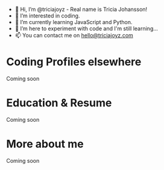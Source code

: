 - 👋 Hi, I’m @triciajoyz - Real name is Tricia Johansson!
- 👀 I’m interested in coding.
- 🌱 I’m currently learning JavaScript and Python.
- 💞️ I’m here to experiment with code and I'm still learning...
- 📫 You can contact me on hello@triciajoyz.com

<h1>Coding Profiles elsewhere</h1>
Coming soon

<h1>Education & Resume</h1>
Coming soon

<h1>More about me</h1>
Coming soon


<!---
triciajoyz/triciajoyz is a ✨ special ✨ repository because its `README.md` (this file) appears on your GitHub profile.
You can click the Preview link to take a look at your changes.
--->

